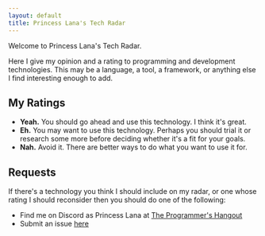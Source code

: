 ```yaml
---
layout: default
title: Princess Lana's Tech Radar
---
```


Welcome to Princess Lana's Tech Radar.

Here I give my opinion and a rating to programming and development technologies.
This may be a language, a tool, a framework, or anything else I find interesting enough to add.

## My Ratings

  * **Yeah.** You should go ahead and use this technology. I think it's great.
  * **Eh.**
    You may want to use this technology.
    Perhaps you should trial it or research some more before deciding whether
    it's a fit for your goals.
  * **Nah.**
    Avoid it. There are better ways to do what you want to use it for.
    
 ## Requests
 
If there's a technology you think I should include on my radar,
or one whose rating I should reconsider then you should do one of the following:
  * Find me on Discord as Princess Lana at
[The Programmer's Hangout](https://discord.gg/programming)
  * Submit an issue [here](https://github.com/ianagbip1oti/tech-radar/issues)
